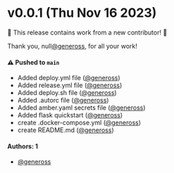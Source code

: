 # v0.0.1 (Thu Nov 16 2023)

:tada: This release contains work from a new contributor! :tada:

Thank you, null[@geneross](https://github.com/geneross), for all your work!

#### ⚠️ Pushed to `main`

- Added deploy.yml file ([@geneross](https://github.com/geneross))
- Added release.yml file ([@geneross](https://github.com/geneross))
- Added deploy.sh file ([@geneross](https://github.com/geneross))
- Added .autorc file ([@geneross](https://github.com/geneross))
- Added amber.yaml secrets file ([@geneross](https://github.com/geneross))
- Added flask quickstart ([@geneross](https://github.com/geneross))
- create .docker-compose.yml ([@geneross](https://github.com/geneross))
- create README.md ([@geneross](https://github.com/geneross))

#### Authors: 1

- [@geneross](https://github.com/geneross)
